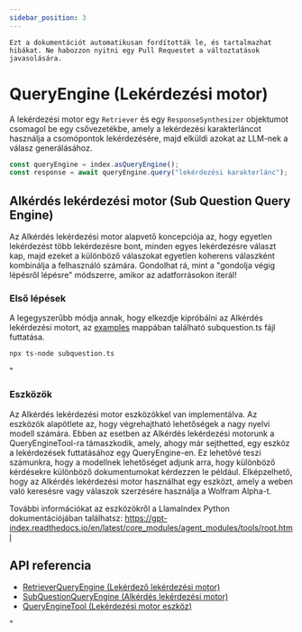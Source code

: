 ```yaml
---
sidebar_position: 3
---
```


`Ezt a dokumentációt automatikusan fordították le, és tartalmazhat hibákat. Ne habozzon nyitni egy Pull Requestet a változtatások javasolására.`

# QueryEngine (Lekérdezési motor)

A lekérdezési motor egy `Retriever` és egy `ResponseSynthesizer` objektumot csomagol be egy csővezetékbe, amely a lekérdezési karakterláncot használja a csomópontok lekérdezésére, majd elküldi azokat az LLM-nek a válasz generálásához.

```typescript
const queryEngine = index.asQueryEngine();
const response = await queryEngine.query("lekérdezési karakterlánc");
```

## Alkérdés lekérdezési motor (Sub Question Query Engine)

Az Alkérdés lekérdezési motor alapvető koncepciója az, hogy egyetlen lekérdezést több lekérdezésre bont, minden egyes lekérdezésre választ kap, majd ezeket a különböző válaszokat egyetlen koherens válaszként kombinálja a felhasználó számára. Gondolhat rá, mint a "gondolja végig lépésről lépésre" módszerre, amikor az adatforrásokon iterál!

### Első lépések

A legegyszerűbb módja annak, hogy elkezdje kipróbálni az Alkérdés lekérdezési motort, az [examples](https://github.com/run-llama/LlamaIndexTS/blob/main/examples/subquestion.ts) mappában található subquestion.ts fájl futtatása.

```bash
npx ts-node subquestion.ts
```

"

### Eszközök

Az Alkérdés lekérdezési motor eszközökkel van implementálva. Az eszközök alapötlete az, hogy végrehajtható lehetőségek a nagy nyelvi modell számára. Ebben az esetben az Alkérdés lekérdezési motorunk a QueryEngineTool-ra támaszkodik, amely, ahogy már sejthetted, egy eszköz a lekérdezések futtatásához egy QueryEngine-en. Ez lehetővé teszi számunkra, hogy a modellnek lehetőséget adjunk arra, hogy különböző kérdésekre különböző dokumentumokat kérdezzen le például. Elképzelhető, hogy az Alkérdés lekérdezési motor használhat egy eszközt, amely a weben való keresésre vagy válaszok szerzésére használja a Wolfram Alpha-t.

További információkat az eszközökről a LlamaIndex Python dokumentációjában találhatsz: https://gpt-index.readthedocs.io/en/latest/core_modules/agent_modules/tools/root.html

## API referencia

- [RetrieverQueryEngine (Lekérdező lekérdezési motor)](../../api/classes/RetrieverQueryEngine.md)
- [SubQuestionQueryEngine (Alkérdés lekérdezési motor)](../../api/classes/SubQuestionQueryEngine.md)
- [QueryEngineTool (Lekérdezési motor eszköz)](../../api/interfaces/QueryEngineTool.md)

"
